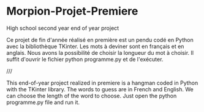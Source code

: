 # Morpion-Projet-Premiere
High school second year end of year project

Ce projet de fin d'année réalisé en première est un pendu codé en Python avec la bibliothèque TKinter. Les mots à deviner sont en français et en anglais. Nous avons la possibilité de choisir la longueur du mot à choisir. Il suffit d'ouvrir le fichier python programme.py et de l'exécuter.

///

This end-of-year project realized in premiere is a hangman coded in Python with the TKinter library. The words to guess are in French and English. We can choose the length of the word to choose. Just open the python programme.py file and run it.
